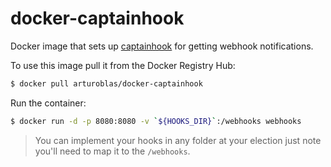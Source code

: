docker-captainhook
==================

Docker image that sets up [captainhook](https://github.com/bketelsen/captainhook) for getting webhook notifications.

To use this image pull it from the Docker Registry Hub:

```bash
$ docker pull arturoblas/docker-captainhook
```
Run the container:

```bash
$ docker run -d -p 8080:8080 -v `${HOOKS_DIR}`:/webhooks webhooks
```
> You can implement your hooks in any folder at your election just note you'll need to map it to the `/webhooks`.


